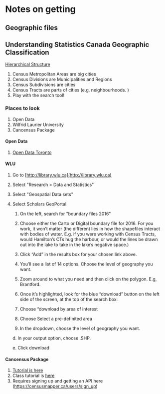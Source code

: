 # Notes on getting 

## Geographic files

## Understanding Statistics Canada Geographic Classification

[Hierarchical Structure](https://www23.statcan.gc.ca/imdb/p3VD.pl?Function=getCET_Page&VD=314300&Item=314459)

1. Census Metropolitan Areas are big cities
2. Census Divisions are Municipalities and Regions
3. Census Subdivisions are cities 
4. Census Tracts are parts of cities (e.g. neighbourhoods. )
5. Play with the search tool!



### Places to look

1. Open Data
2. Wilfrid Laurier University 
3. Cancensus Package

#### Open Data

1. [Open Data Toronto](https://open.toronto.ca/)

#### WLU

1. Go to [http://library.wlu.ca](http://library.wlu.ca)

2. Select "Research > Data and Statistics"

3. Select "Geospatial Data sets"

4. Select Scholars GeoPortal

   1.  On the left, search for "boundary files 2016"

   3. Choose either the Carto or Digital boundary file for 2016. For you work, it won’t matter  (the different lies in how the shapefiles interact with bodies of water. E.g. if you were working with Census Tracts, would Hamilton’s CTs hug the harbour, or would the lines be drawn out into the lake to take in the lake’s negative space.)

   4. Click “Add” in the results box for your chosen link above. 
   5. You’ll see a list of 14 options. Choose the level of geography you want. 

   5. Zoom around to what you need and then click on the polygon. E.g, Brantford.

   6. Once it’s highlighted, look for the blue “download” button on the left side of the screen, at the top of the search box:
   7. Choose “download by area of interest
   8. Choose Select a pre-definited area
   9. In the dropdown, choose the level of geography you want. 

   d.    In your output option, choose .SHP.

   e.    Click download

#### Cancensus Package

1. [Tutorial is here](https://github.com/mountainMath/cancensus)
2. Class tutorial is [here](https://raw.githubusercontent.com/sjkiss/DMJN328/master/map_assignment/cancensus_tutorial.R)
3. Requires signing up and getting an API here (https://censusmapper.ca/users/sign_up)